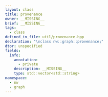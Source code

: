 ```yaml
---
layout: class
title: provenance
owner: __MISSING__
brief: __MISSING__
tags:
  - class
defined_in_file: util/provenance.hpp
declaration: "\nclass nw::graph::provenance;"
dtor: unspecified
fields:
  info:
    annotation:
      - private
    description: __MISSING__
    type: std::vector<std::string>
namespace:
  - nw
  - graph
---
```


```{index}  provenance
```

